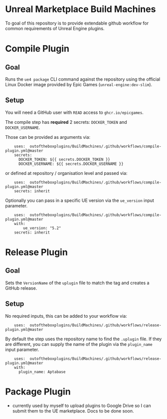 # Unreal Marketplace Build Machines

To goal of this repository is to provide extendable github workflow for common requirements of Unreal Engine plugins.

# Compile Plugin

## Goal

Runs the `ue4 package` CLI command against the repository using the official Linux Docker image provided by Epic Games (`unreal-engine:dev-slim`).

## Setup

You will need a GitHub user with `READ` access to `ghcr.io/epicgames`.

The compile step has **required** 2 secrets: `DOCKER_TOKEN` and `DOCKER_USERNAME`.

Those can be provided as arguments via:

```
    uses:  outoftheboxplugins/BuildMachines/.github/workflows/compile-plugin.yml@master
    secrets:
      DOCKER_TOKEN: ${{ secrets.DOCKER_TOKEN }}
      DOCKER_USERNAME: ${{ secrets.DOCKER_USERNAME }}
```

or defined at repository / organisation level and passed via:

```
    uses:  outoftheboxplugins/BuildMachines/.github/workflows/compile-plugin.yml@master
    secrets: inherit
```

Optionally you can pass in a specific UE version via the `ue_version` input parameter.

```
    uses:  outoftheboxplugins/BuildMachines/.github/workflows/compile-plugin.yml@master
    with:
        ue_version: "5.2"
    secrets: inherit
```

# Release Plugin

## Goal

Sets the `VersionName` of the `uplugin` file to match the tag and creates a GitHub release.

## Setup

No required inputs, this can be added to your workflow via:

```
    uses:  outoftheboxplugins/BuildMachines/.github/workflows/release-plugin.yml@master
```

By default the step uses the repository name to find the `.uplugin` file. If they are different, you can supply the name of the plugin via the `plugin_name` input parameter.

```
    uses:  outoftheboxplugins/BuildMachines/.github/workflows/release-plugin.yml@master
    with:
      plugin_name: Aptabase
```

# Package Plugin

- currently used by myself to upload plugins to Google Drive so I can submit them to the UE marketplace. Docs to be done soon.
